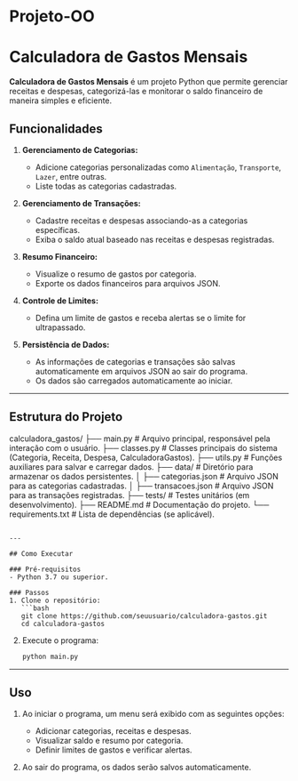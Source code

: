 # Projeto-OO

# Calculadora de Gastos Mensais

**Calculadora de Gastos Mensais** é um projeto Python que permite gerenciar receitas e despesas, categorizá-las e monitorar o saldo financeiro de maneira simples e eficiente.

## Funcionalidades

1. **Gerenciamento de Categorias:**
   - Adicione categorias personalizadas como `Alimentação`, `Transporte`, `Lazer`, entre outras.
   - Liste todas as categorias cadastradas.

2. **Gerenciamento de Transações:**
   - Cadastre receitas e despesas associando-as a categorias específicas.
   - Exiba o saldo atual baseado nas receitas e despesas registradas.

3. **Resumo Financeiro:**
   - Visualize o resumo de gastos por categoria.
   - Exporte os dados financeiros para arquivos JSON.

4. **Controle de Limites:**
   - Defina um limite de gastos e receba alertas se o limite for ultrapassado.

5. **Persistência de Dados:**
   - As informações de categorias e transações são salvas automaticamente em arquivos JSON ao sair do programa.
   - Os dados são carregados automaticamente ao iniciar.

---

## Estrutura do Projeto


calculadora_gastos/
├── main.py                 # Arquivo principal, responsável pela interação com o usuário.
├── classes.py              # Classes principais do sistema (Categoria, Receita, Despesa, CalculadoraGastos).
├── utils.py                # Funções auxiliares para salvar e carregar dados.
├── data/                   # Diretório para armazenar os dados persistentes.
│   ├── categorias.json     # Arquivo JSON para as categorias cadastradas.
│   ├── transacoes.json     # Arquivo JSON para as transações registradas.
├── tests/                  # Testes unitários (em desenvolvimento).
├── README.md               # Documentação do projeto.
└── requirements.txt        # Lista de dependências (se aplicável).
```

---

## Como Executar

### Pré-requisitos
- Python 3.7 ou superior.

### Passos
1. Clone o repositório:
   ```bash
   git clone https://github.com/seuusuario/calculadora-gastos.git
   cd calculadora-gastos
   ```

2. Execute o programa:
   ```bash
   python main.py
   ```

---

## Uso

1. Ao iniciar o programa, um menu será exibido com as seguintes opções:
   - Adicionar categorias, receitas e despesas.
   - Visualizar saldo e resumo por categoria.
   - Definir limites de gastos e verificar alertas.

2. Ao sair do programa, os dados serão salvos automaticamente.

